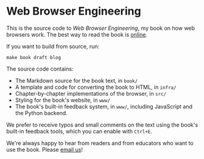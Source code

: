 Web Browser Engineering
=======================

This is the source code to *Web Browser Engineering*, my book on how
web browsers work. The best way to read the book is
[online](https://browser.engineering/).

If you want to build from source, run:

    make book draft blog

The source code contains:

- The Markdown source for the book text, in `book/`
- A template and code for converting the book to HTML, in `infra/`
- Chapter-by-chapter implementations of the browser, in `src/`
- Styling for the book's website, in `www/`
- The book's built-in feedback system, in `www/`, including JavaScript
  and the Python backend.

We prefer to receive typos and small comments on the text using the
book's built-in feedback tools, which you can enable with `Ctrl+E`.

We're always happy to hear from readers and from educators who want to
use the book. Please [email us](mailto:author@browser.engineering)!
